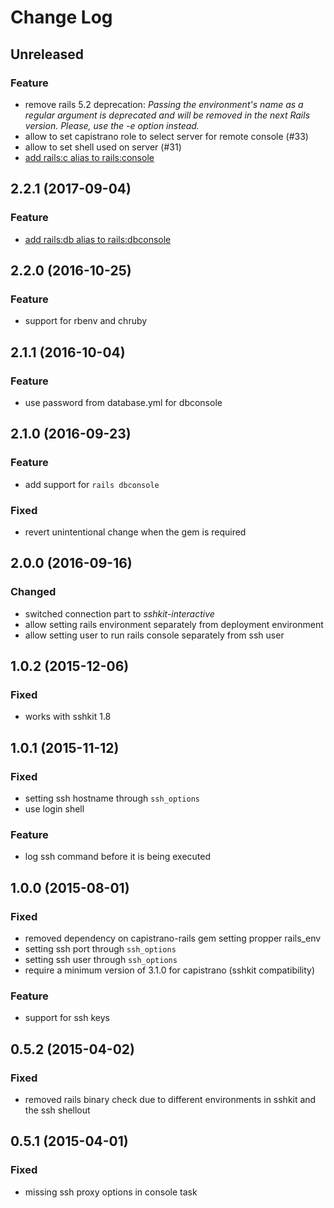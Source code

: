 # Change Log

## Unreleased
### Feature
- remove rails 5.2 deprecation: _Passing the environment's name as a regular argument is deprecated and will be removed in the next Rails version. Please, use the -e option instead._
- allow to set capistrano role to select server for remote console (#33)
- allow to set shell used on server (#31)
- [add rails:c alias to rails:console](https://github.com/ydkn/capistrano-rails-console/issues/36)

## 2.2.1 (2017-09-04)
### Feature
- [add rails:db alias to rails:dbconsole](https://github.com/ydkn/capistrano-rails-console/pull/32)

## 2.2.0 (2016-10-25)
### Feature
- support for rbenv and chruby

## 2.1.1 (2016-10-04)
### Feature
- use password from database.yml for dbconsole

## 2.1.0 (2016-09-23)
### Feature
- add support for `rails dbconsole`
### Fixed
- revert unintentional change when the gem is required

## 2.0.0 (2016-09-16)
### Changed
- switched connection part to _sshkit-interactive_
- allow setting rails environment separately from deployment environment
- allow setting user to run rails console separately from ssh user

## 1.0.2 (2015-12-06)
### Fixed
- works with sshkit 1.8

## 1.0.1 (2015-11-12)
### Fixed
- setting ssh hostname through `ssh_options`
- use login shell

### Feature
- log ssh command before it is being executed

## 1.0.0 (2015-08-01)
### Fixed
- removed dependency on capistrano-rails gem setting propper rails_env
- setting ssh port through `ssh_options`
- setting ssh user through `ssh_options`
- require a minimum version of 3.1.0 for capistrano (sshkit compatibility)

### Feature
- support for ssh keys

## 0.5.2 (2015-04-02)
### Fixed
- removed rails binary check due to different environments in sshkit and the ssh shellout

## 0.5.1 (2015-04-01)
### Fixed
- missing ssh proxy options in console task
